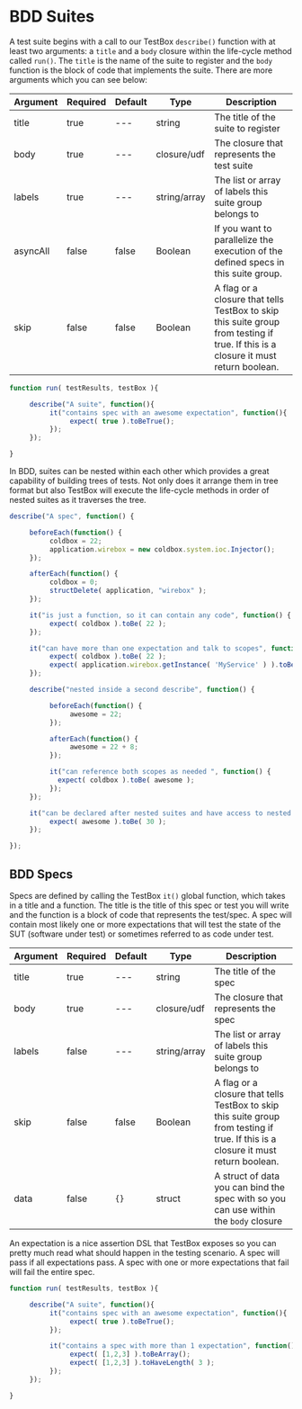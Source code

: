 # BDD Suites

A test suite begins with a call to our TestBox `describe()` function with at least two arguments: a `title` and a `body` closure within the life-cycle method called `run()`. The `title` is the name of the suite to register and the `body` function is the block of code that implements the suite. There are more arguments which you can see below:

|Argument|Required|Default|Type|Description|
|--|--|--|--|--|
|title|true|---|string|The title of the suite to register|
|body|true|---|closure/udf|The closure that represents the test suite|
|labels|true|---|string/array |The list or array of labels this suite group belongs to|
|asyncAll |false|false|Boolean|If you want to parallelize the execution of the defined specs in this suite group.|
|skip|false|false|Boolean|A flag or a closure that tells TestBox to skip this suite group from testing if true. If this is a closure it must return boolean.|

```javascript
function run( testResults, testBox ){

     describe("A suite", function(){
          it("contains spec with an awesome expectation", function(){
               expect( true ).toBeTrue();
          });
     });

}
```

In BDD, suites can be nested within each other which provides a great capability of building trees of tests. Not only does it arrange them in tree format but also TestBox will execute the life-cycle methods in order of nested suites as it traverses the tree.

```javascript
describe("A spec", function() {

     beforeEach(function() {
          coldbox = 22;
          application.wirebox = new coldbox.system.ioc.Injector();
     });

     afterEach(function() {
          coldbox = 0;
          structDelete( application, "wirebox" );
     });

     it("is just a function, so it can contain any code", function() {
          expect( coldbox ).toBe( 22 );
     });

     it("can have more than one expectation and talk to scopes", function() {
          expect( coldbox ).toBe( 22 );
          expect( application.wirebox.getInstance( 'MyService' ) ).toBeComponent();
     });

     describe("nested inside a second describe", function() {

          beforeEach(function() {
               awesome = 22;
          });

          afterEach(function() {
               awesome = 22 + 8;
          });

          it("can reference both scopes as needed ", function() {
            expect( coldbox ).toBe( awesome );
          });
     });

     it("can be declared after nested suites and have access to nested variables", function() {
          expect( awesome ).toBe( 30 );
     });

});
```
## BDD Specs

Specs are defined by calling the TestBox `it()` global function, which takes in a title and a function. The title is the title of this spec or test you will write and the function is a block of code that represents the test/spec. A spec will contain most likely one or more expectations that will test the state of the SUT (software under test) or sometimes referred to as code under test.

|Argument|Required|Default|Type|Description|
|--|--|--|--|--|
|title|true|---|string|The title of the spec|
|body|true|---|closure/udf|The closure that represents the spec|
|labels|false|---|string/array |The list or array of labels this suite group belongs to|
|skip|false|false|Boolean|A flag or a closure that tells TestBox to skip this suite group from testing if true. If this is a closure it must return boolean.|
|data|false|`{}`|struct | A struct of data you can bind the spec with so you can use within the `body` closure|

An expectation is a nice assertion DSL that TestBox exposes so you can pretty much read what should happen in the testing scenario. A spec will pass if all expectations pass. A spec with one or more expectations that fail will fail the entire spec.

```javascript
function run( testResults, testBox ){

     describe("A suite", function(){
          it("contains spec with an awesome expectation", function(){
               expect( true ).toBeTrue();
          });

          it("contains a spec with more than 1 expectation", function(){
               expect( [1,2,3] ).toBeArray();
               expect( [1,2,3] ).toHaveLength( 3 );
          });
     });

}
```


